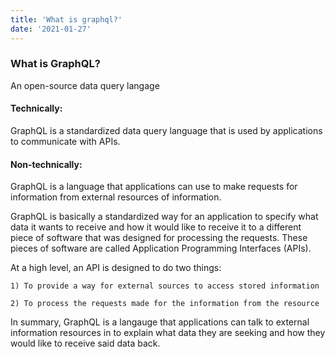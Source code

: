 ```yaml
---
title: 'What is graphql?'
date: '2021-01-27'
---
```

### What is GraphQL? 

An open-source data query langage 

#### Technically:

GraphQL is a standardized data query language that is used by applications to communicate with APIs.

#### Non-technically:

GraphQL is a language that applications can use to make requests for information from external resources of information.

GraphQL is basically a standardized way for an application to specify what data it wants to receive and how it would like to receive it to a different  piece of software that was designed for processing the requests. These pieces of software are called Application Programming Interfaces (APIs). 

At a high level, an API is designed to do two things: 

    1) To provide a way for external sources to access stored information 

    2) To process the requests made for the information from the resource

In summary, GraphQL is a langauge that applications can talk to external information resources in to explain what data they are seeking and how they would like to receive said data back.